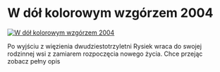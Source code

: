 W dół kolorowym wzgórzem 2004 
=============
[![W dół kolorowym wzgórzem 2004 ](http://vidos.pl/images/player.gif)](http://vidos.pl/w-dol-kolorowym-wzgorzem-2004)

 Po wyjściu z więzienia dwudziestotrzyletni Rysiek wraca do swojej rodzinnej wsi z zamiarem rozpoczęcia nowego życia. Chce przejąc zobacz pełny opis
